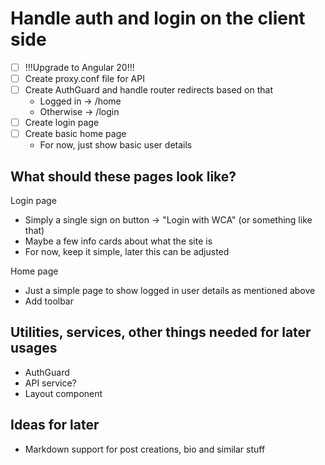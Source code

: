 # Handle auth and login on the client side

- [ ] !!!Upgrade to Angular 20!!!
- [ ] Create proxy.conf file for API
- [ ] Create AuthGuard and handle router redirects based on that
  - Logged in -> /home
  - Otherwise -> /login
- [ ] Create login page
- [ ] Create basic home page
  - For now, just show basic user details

## What should these pages look like?

Login page

- Simply a single sign on button -> "Login with WCA" (or something like that)
- Maybe a few info cards about what the site is
- For now, keep it simple, later this can be adjusted

Home page

- Just a simple page to show logged in user details as mentioned above
- Add toolbar

## Utilities, services, other things needed for later usages

- AuthGuard
- API service?
- Layout component

## Ideas for later

- Markdown support for post creations, bio and similar stuff
